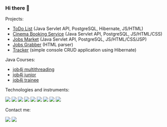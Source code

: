 ### Hi there 👋

Projects:

- [ToDo List](https://github.com/s-manannikov/todo) (Java Servlet API, PostgreSQL, Hibernate, JS/HTML)
- [Cinema Booking Service](https://github.com/s-manannikov/cinema) (Java Servlet API, PostgreSQL, JS/HTML/CSS)
- [Jobs Market](https://github.com/s-manannikov/job4j_dreamjob) (Java Servlet API, PostgreSQL, JS/HTML/CSS/JSP)
- [Jobs Grabber](https://github.com/s-manannikov/job4j_grabber) (HTML parser)
- [Tracker](https://github.com/s-manannikov/job4j_tracker) (simple console CRUD application using Hibernate)

Java Courses:
- [job4j multithreading](https://github.com/s-manannikov/job4j_threads)
- [job4j junior](https://github.com/s-manannikov/job4j_design)
- [job4j trainee](https://github.com/s-manannikov/job4j_elementary)

Technologies and instruments:

![](https://img.shields.io/badge/-Java_SE-black?style=plastic&logo=java)
![](https://img.shields.io/badge/-Java_EE-black?style=plastic&logo=java)
![](https://img.shields.io/badge/-Git-black?style=plastic&logo=git)
![](https://img.shields.io/badge/-PostgreSQL-black?style=plastic&logo=postgresql)
![](https://img.shields.io/badge/-Hibernate-black?style=plastic&logo=hibernate)
![](https://img.shields.io/badge/-Apache_Maven-black?style=plastic&logo=apache)
![](https://img.shields.io/badge/-Apache_Tomcat-black?style=plastic&logo=apache)
![](https://img.shields.io/badge/-Travis_CI-black?style=plastic&logo=travis)
![](https://img.shields.io/badge/-Codecov-black?style=plastic&logo=codecov)

Contact me:

[![](https://img.shields.io/badge/-telegram-blue?style=plastic&logo=telegram)](https://t.me/n50u1)
[![](https://img.shields.io/badge/-linkedin-blue?style=plastic&logo=linkedin)](https://www.linkedin.com/in/sergey-manannikov-42a631205)
